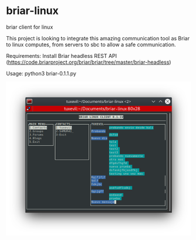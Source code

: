 # briar-linux
briar client for linux

This project is looking to integrate this amazing communication tool as Briar to linux computes, from servers to sbc to allow a safe communication.

Requirements:
Install Briar headless REST API (https://code.briarproject.org/briar/briar/tree/master/briar-headless)

Usage:
python3 briar-0.1.1.py

![Screenshot](https://github.com/tuxevil/briar-linux/blob/master/Screenshot_20200423_113056.png)
